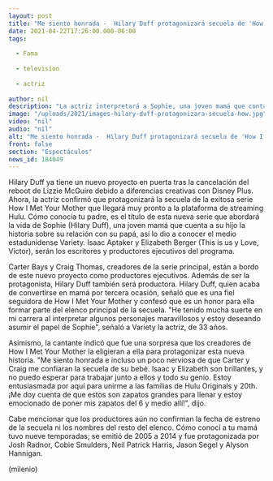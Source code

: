 ```yaml
---
layout: post
title: "Me siento honrada -  Hilary Duff protagonizará secuela de 'How I Met Your Mother'"
date: 2021-04-22T17:26:00.000-06:00
tags:
  
  - Fama
  
  - television
  
  - actriz
  
author: nil
description: "La actriz interpretará a Sophie, una joven mamá que contará a su hijo la historia sobre cómo conoció a su papá. "
image: "/uploads/2021/images-hilary-duff-protagonizara-secuela-how.jpg"
video: "nil"
audio: "nil"
alt: "Me siento honrada -  Hilary Duff protagonizará secuela de 'How I Met Your Mother'"
front: false
section: "Espectáculos"
news_id: 184049
---
```


Hilary Duff ya tiene un nuevo proyecto en puerta tras la cancelación del reboot de Lizzie McGuire debido a diferencias creativas con Disney Plus. Ahora, la actriz confirmó que protagonizará la secuela de la exitosa serie How I Met Your Mother que llegará muy pronto a la plataforma de streaming Hulu.  Cómo conocía tu padre, es el título de esta nueva serie que abordará la vida de Sophie (Hilary Duff), una joven mamá que cuenta a su hijo la historia sobre su relación con su papá, así lo dio a conocer el medio estadunidense Variety. Isaac Aptaker y Elizabeth Berger (This is us y Love, Victor), serán los escritores y productores ejecutivos del programa. 

Carter Bays y Craig Thomas, creadores de la serie principal, están a bordo de este nuevo proyecto como productores ejecutivos. Además de ser la protagonista, Hilary Duff también será productora.  Hilary Duff, quien acaba de convertirse en mamá por tercera ocasión, señaló que es una fiel seguidora de How I Met Your Mother y confesó que es un honor para ella formar parte del elenco principal de la secuela.  "He tenido mucha suerte en mi carrera al interpretar algunos personajes maravillosos y estoy deseando asumir el papel de Sophie", señaló a Variety la actriz, de 33 años. 

Asimismo, la cantante indicó que fue una sorpresa que los creadores de How I Met Your Mother la eligieran a ella para protagonizar esta nueva historia.  "Me siento honrada e incluso un poco nerviosa de que Carter y Craig me confiaran la secuela de su bebé. Isaac y Elizabeth son brillantes, y no puedo esperar para trabajar junto a ellos y todo su genio. Estoy entusiasmada por aquí para unirme a las familias de Hulu Originals y 20th. ¡Me doy cuenta de que estos son zapatos grandes para llenar y estoy emocionado de poner mis zapatos del 6 y medio allí!", dijo.

Cabe mencionar que los productores aún no confirman la fecha de estreno de la secuela ni los nombres del resto del elenco. Cómo conocí a tu mamá tuvo nueve temporadas; se emitió de 2005 a 2014 y fue protagonizada por Josh Radnor, Cobie Smulders, Neil Patrick Harris, Jason Segel y Alyson Hannigan. 

(milenio)